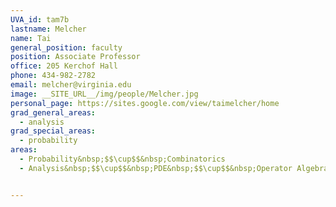 ```yaml
---
UVA_id: tam7b
lastname: Melcher
name: Tai
general_position: faculty
position: Associate Professor
office: 205 Kerchof Hall
phone: 434-982-2782
email: melcher@virginia.edu
image: __SITE_URL__/img/people/Melcher.jpg
personal_page: https://sites.google.com/view/taimelcher/home
grad_general_areas:
  - analysis
grad_special_areas:
  - probability
areas:
  - Probability&nbsp;$$\cup$$&nbsp;Combinatorics
  - Analysis&nbsp;$$\cup$$&nbsp;PDE&nbsp;$$\cup$$&nbsp;Operator Algebras


---
```

